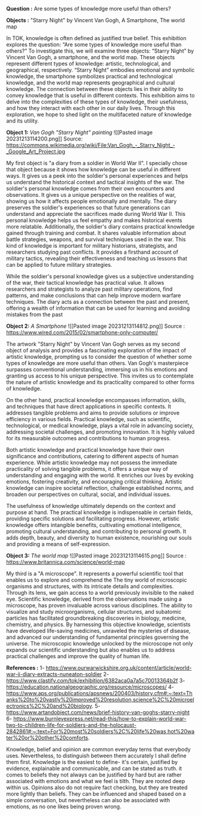 
**Question :** Are some types of knowledge more useful than others?

**Objects :**   "Starry Night"  by Vincent Van Gogh, A Smartphone, The world map



In TOK, knowledge is often defined as justified true belief. This exhibition explores the question: “Are some types of knowledge more useful than others?” To investigate this, we will examine three objects: “Starry Night” by Vincent Van Gogh, a smartphone, and the world map. These objects represent different types of knowledge: artistic, technological, and geographical, respectively. “Starry Night” embodies emotional and symbolic knowledge, the smartphone symbolizes practical and technological knowledge, and the world map represents geographical and cultural knowledge. The connection between these objects lies in their ability to convey knowledge that is useful in different contexts. This exhibition aims to delve into the complexities of these types of knowledge, their usefulness, and how they interact with each other in our daily lives. Through this exploration, we hope to shed light on the multifaceted nature of knowledge and its utility.


**Object 1:** *Van Gogh "Starry Night" painting*
![[Pasted image 20231213114200.png]]
Source:  https://commons.wikimedia.org/wiki/File:Van_Gogh_-_Starry_Night_-_Google_Art_Project.jpg

My first object is "a diary from a soldier in World War II". I specially chose that object because it shows how knowledge can be useful in different ways. It gives us a peek into the soldier's personal experiences and helps us understand the historical context and tactical insights of the war. The soldier's personal knowledge comes from their own encounters and observations. It gives us a unique perspective on the realities of war, showing us how it affects people emotionally and mentally. The diary preserves the soldier's experiences so that future generations can understand and appreciate the sacrifices made during World War II. This personal knowledge helps us feel empathy and makes historical events more relatable. Additionally, the soldier's diary contains practical knowledge gained through training and combat. It shares valuable information about battle strategies, weapons, and survival techniques used in the war. This kind of knowledge is important for military historians, strategists, and researchers studying past conflicts. It provides a firsthand account of military tactics, revealing their effectiveness and teaching us lessons that can be applied to future military strategies.

While the soldier's personal knowledge gives us a subjective understanding of the war, their tactical knowledge has practical value. It allows researchers and strategists to analyze past military operations, find patterns, and make conclusions that can help improve modern warfare techniques. The diary acts as a connection between the past and present, offering a wealth of information that can be used for learning and avoiding mistakes from the past



**Object 2:** *A Smartphone*
![[Pasted image 20231213114812.png]]
Source : https://www.wired.com/2015/02/smartphone-only-computer/

The artwork "Starry Night" by Vincent Van Gogh serves as my second object of analysis and provides a fascinating exploration of the impact of artistic knowledge, prompting us to consider the question of whether some types of knowledge are more useful than others. Van Gogh's masterpiece surpasses conventional understanding, immersing us in his emotions and granting us access to his unique perspective. This invites us to contemplate the nature of artistic knowledge and its practicality compared to other forms of knowledge.

On the other hand, practical knowledge encompasses information, skills, and techniques that have direct applications in specific contexts. It addresses tangible problems and aims to provide solutions or improve efficiency in various fields. Practical knowledge, such as scientific, technological, or medical knowledge, plays a vital role in advancing society, addressing societal challenges, and promoting innovation. It is highly valued for its measurable outcomes and contributions to human progress.

Both artistic knowledge and practical knowledge have their own significance and contributions, catering to different aspects of human experience. While artistic knowledge may not possess the immediate practicality of solving tangible problems, it offers a unique way of understanding and engaging with the world. It enriches our lives by evoking emotions, fostering creativity, and encouraging critical thinking. Artistic knowledge can inspire societal reflection, challenge established norms, and broaden our perspectives on cultural, social, and individual issues.

The usefulness of knowledge ultimately depends on the context and purpose at hand. The practical knowledge is indispensable in certain fields, providing specific solutions and facilitating progress. However, artistic knowledge offers intangible benefits, cultivating emotional intelligence, promoting cultural understanding, and contributing to personal growth. It adds depth, beauty, and diversity to human existence, nourishing our souls and providing a means of self-expression.

**Object 3:** *The world map*
![[Pasted image 20231213114615.png]]
Source : https://www.britannica.com/science/world-map


My third is a "A microscope". It represents a powerful scientific tool that enables us to explore and comprehend the The tiny world of microscopic organisms and structures, with its intricate details and complexities. Through its lens, we gain access to a world previously invisible to the naked eye. Scientific knowledge, derived from the observations made using a microscope, has proven invaluable across various disciplines. The ability to visualize and study microorganisms, cellular structures, and subatomic particles has facilitated groundbreaking discoveries in biology, medicine, chemistry, and physics. By harnessing this objective knowledge, scientists have developed life-saving medicines, unraveled the mysteries of disease, and advanced our understanding of fundamental principles governing the universe. The microscopic knowledge unlocked by the microscope not only expands our scientific understanding but also enables us to address practical challenges and improve the quality of human life.


**References :**
1- https://www.ourwarwickshire.org.uk/content/article/world-war-ii-diary-extracts-nuneaton-soldier
2- https://www.clastify.com/tok/exhibition/6382aca0a7a5c70013364b2f
3- https://education.nationalgeographic.org/resource/microscopes/
4- https://www.aps.org/publications/apsnews/200403/history.cfm#:~:text=Thanks%20to%20vastly%20improved%20resolution,science%2C%20microelectronics%2C%20and%20biology.
5- https://www.artandobject.com/news/brief-history-van-goghs-starry-night
6- https://www.burnleyexpress.net/read-this/how-to-explain-world-war-two-to-children-life-for-soldiers-and-the-holocaust-2842861#:~:text=For%20most%20soldiers%2C%20life%20was,hot%20water%20or%20other%20comforts.

  
  
  
  
Knowledge, belief and opinion are common everyday terns that everybody uses. Nevertheless, to distinguish between them accurately I shall define them first. Knowledge is the easiest to define- it's
certain, justified by evidence, explainable and communicable, and can be stated as truth. it comes to beliefs they not always can be justified by hard but are rather associated with emotions and what we feel is tilth. They are rooted deep within us. Opinions also do not require fact checking, but they are treated more lightly than beliefs. They can be influenced and shaped based on a simple conversation, but nevertheless can also be associated with emotions, as no one likes being proven wrong.